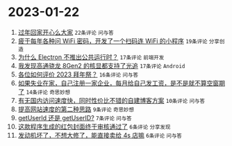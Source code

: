# 2023-01-22

1. [过年回家开心么大家](https://www.v2ex.com/t/910234) `22条评论` `问与答`
1. [疲于每年各种问 WiFi 密码，开发了一个扫码连 WiFi 的小程序](https://www.v2ex.com/t/910232) `19条评论` `分享创造`
1. [为什么 Electron 不推出公共运行时？](https://www.v2ex.com/t/910242) `17条评论` `前端开发`
1. [我发现高通骁龙 8Gen2 的核显都支持了光追](https://www.v2ex.com/t/910225) `17条评论` `Android`
1. [各位如何评价 2023 拜年祭？](https://www.v2ex.com/t/910222) `16条评论` `问与答`
1. [如果失业在家，自己注册一家企业，每月给自己发工资，是不是就不算空窗期了](https://www.v2ex.com/t/910224) `14条评论` `奇思妙想`
1. [有无国内访问速度快，同时性价比不错的自建博客方案](https://www.v2ex.com/t/910223) `10条评论` `问与答`
1. [提高网站速度的第二种思路](https://www.v2ex.com/t/910229) `9条评论` `奇思妙想`
1. [getUserId 还是 getUserID?](https://www.v2ex.com/t/910246) `7条评论` `问与答`
1. [这款程序生成的红包封面终于审核通过了](https://www.v2ex.com/t/910245) `6条评论` `分享发现`
1. [发动机坏了，不想大修了，能直接卖给 4s 店嘛](https://www.v2ex.com/t/910227) `6条评论` `问与答`
